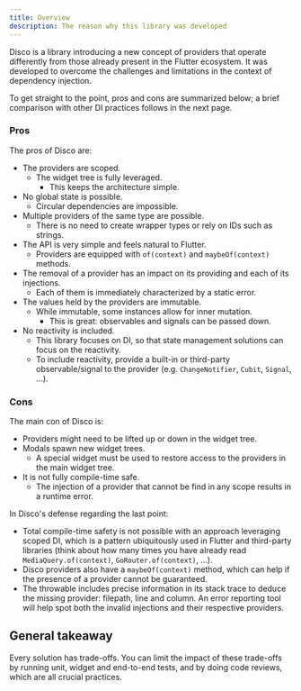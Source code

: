 ```yaml
---
title: Overview
description: The reason why this library was developed
---
```


Disco is a library introducing a new concept of providers that operate differently from those already present in the Flutter ecosystem. It was developed to overcome the challenges and limitations in the context of dependency injection.

To get straight to the point, pros and cons are summarized below; a brief comparison with other DI practices follows in the next page.

### Pros

The pros of Disco are:

- The providers are scoped.
  - The widget tree is fully leveraged.
    - This keeps the architecture simple.
- No global state is possible.
  - Circular dependencies are impossible.
- Multiple providers of the same type are possible.
  - There is no need to create wrapper types or rely on IDs such as strings.
- The API is very simple and feels natural to Flutter.
  - Providers are equipped with `of(context)` and `maybeOf(context)` methods.
- The removal of a provider has an impact on its providing and each of its injections.
  - Each of them is immediately characterized by a static error.
- The values held by the providers are immutable.
  - While immutable, some instances allow for inner mutation.
    - This is great: observables and signals can be passed down.
- No reactivity is included.
  - This library focuses on DI, so that state management solutions can focus on the reactivity.
  - To include reactivity, provide a built-in or third-party observable/signal to the provider (e.g. `ChangeNotifier`, `Cubit`, `Signal`, ...).

### Cons

The main con of Disco is:

- Providers might need to be lifted up or down in the widget tree.
- Modals spawn new widget trees.
  - A special widget must be used to restore access to the providers in the main widget tree.
- It is not fully compile-time safe.
  - The injection of a provider that cannot be find in any scope results in a runtime error.

In Disco's defense regarding the last point:

- Total compile-time safety is not possible with an approach leveraging scoped DI, which is a pattern ubiquitously used in Flutter and third-party libraries (think about how many times you have already read `MediaQuery.of(context)`, `GoRouter.of(context)`, ...).
- Disco providers also have a `maybeOf(context)` method, which can help if the presence of a provider cannot be guaranteed.
- The throwable includes precise information in its stack trace to deduce the missing provider: filepath, line and column. An error reporting tool will help spot both the invalid injections and their respective providers.

## General takeaway

Every solution has trade-offs. You can limit the impact of these trade-offs by running unit, widget and end-to-end tests, and by doing code reviews, which are all crucial practices.
